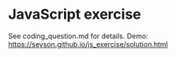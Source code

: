 # JavaScript exercise
See coding_question.md for details.
Demo: https://seyson.github.io/js_exercise/solution.html
